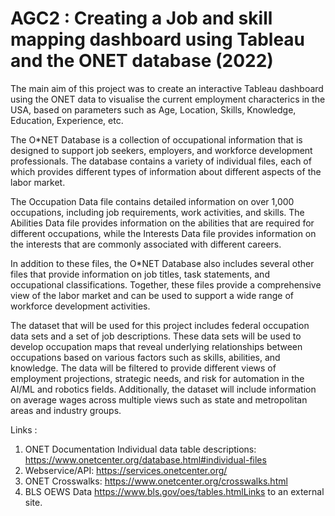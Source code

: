 # AGC2 : Creating a Job and skill mapping dashboard using Tableau and the ONET database (2022)

The main aim of this project was to create an interactive Tableau dashboard using the ONET data to visualise the current employment characterics in the USA, based on parameters such as Age, Location, Skills, Knowledge, Education, Experience, etc.

The O*NET Database is a collection of occupational information that is designed to support job seekers, employers, and workforce development professionals. The database contains a variety of individual files, each of which provides different types of information about different aspects of the labor market.

The Occupation Data file contains detailed information on over 1,000 occupations, including job requirements, work activities, and skills. The Abilities Data file provides information on the abilities that are required for different occupations, while the Interests Data file provides information on the interests that are commonly associated with different careers.


In addition to these files, the O*NET Database also includes several other files that provide information on job titles, task statements, and occupational classifications. Together, these files provide a comprehensive view of the labor market and can be used to support a wide range of workforce development activities.

The dataset that will be used for this project includes federal occupation data sets and a set of job descriptions. These data sets will be used to develop occupation maps that reveal underlying relationships between occupations based on various factors such as skills, abilities, and knowledge. The data will be filtered to provide different views of employment projections, strategic needs, and risk for automation in the AI/ML and robotics fields. Additionally, the dataset will include information on average wages across multiple views such as state and metropolitan areas and industry groups.

Links :

1. ONET Documentation Individual data table descriptions: https://www.onetcenter.org/database.html#individual-files
2. Webservice/API: https://services.onetcenter.org/
3. ONET Crosswalks: https://www.onetcenter.org/crosswalks.html
4. BLS OEWS Data https://www.bls.gov/oes/tables.htmlLinks to an external site.
